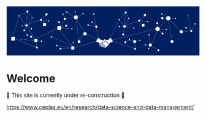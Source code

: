 ![banner](/docs/assets/images/CEPLAS-DataScience-Banner.png)

# Welcome 

:construction: This site is currently under re-construction :construction:

https://www.ceplas.eu/en/research/data-science-and-data-management/
